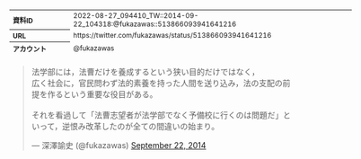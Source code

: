 <table style="font-size: 9pt; width: 610px; margin-bottom: 20px; height: 80px;">
<tbody>
    <tr>
        <th align=left>資料ID</th>
        <td align=left>2022-08-27_094410_TW::2014-09-22_104318:@fukazawas::513866093941641216</td>
    </tr>
    <tr>
        <th align=left>URL</th>
        <td align=left>https://twitter.com/fukazawas/status/513866093941641216</td>
    </tr>
    <tr>
        <th align=left>アカウント</th>
        <td align=left>@fukazawas</td>
    </tr>
    <tr>
        <th align=left>ユーザ名</th>
        <td align=left>深澤諭史</td>
    </tr>
    <tr>
        <th align=left>ツイートの記録日時</th>
        <td align=left>2022-08-27_094410_</td>
    </tr>
</tbody>
</table>
<blockquote class="twitter-tweet" data-width="450"  data-lang="ja"><p lang="ja" dir="ltr">法学部には，法曹だけを養成するという狭い目的だけではなく，<br>広く社会に，官民問わず法的素養を持った人間を送り込み，法の支配の前提を作るという重要な役目がある。<br><br>それを看過して「法曹志望者が法学部でなく予備校に行くのは問題だ」といって，逆恨み改革したのが全ての間違いの始まり。</p>&mdash; 深澤諭史 (@fukazawas) <a href="https://twitter.com/fukazawas/status/513866093941641216?ref_src=twsrc%5Etfw">September 22, 2014</a></blockquote>
<script async src="https://platform.twitter.com/widgets.js" charset="utf-8"></script>


